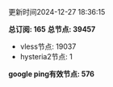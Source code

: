 更新时间2024-12-27 18:36:15

**总订阅: 165**
**总节点: 39457**
- vless节点: 19037
- hysteria2节点: 1

**google ping有效节点: 576**
